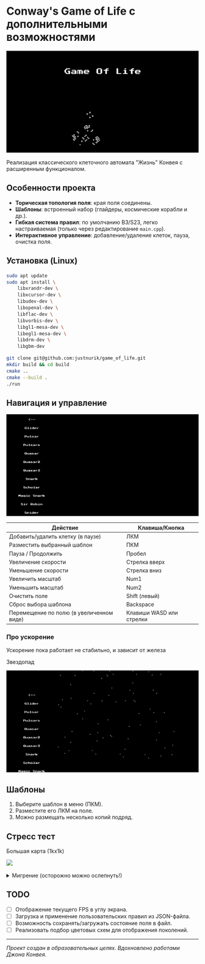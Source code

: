 # Conway's Game of Life с дополнительными возможностями

![](https://github.com/justnurik/game_of_life/blob/master/%20video/intro.gif)

Реализация классического клеточного автомата "Жизнь" Конвея с расширенным функционалом.

## Особенности проекта

- **Торическая топология поля**: края поля соединены.
- **Шаблоны**: встроенный набор (глайдеры, космические корабли и др.).
- **Гибкая система правил**: по умолчанию B3/S23, легко настраиваемая (только через редактирование `main.cpp`).
- **Интерактивное управление**: добавление/удаление клеток, пауза, очистка поля.

## Установка (Linux)

```bash
sudo apt update
sudo apt install \
    libxrandr-dev \
    libxcursor-dev \
    libudev-dev \
    libopenal-dev \
    libflac-dev \
    libvorbis-dev \
    libgl1-mesa-dev \
    libegl1-mesa-dev \
    libdrm-dev \
    libgbm-dev
````

```bash
git clone git@github.com:justnurik/game_of_life.git
mkdir build && cd build
cmake ..
cmake --build .
./run
```

## Навигация и управление

![](https://github.com/justnurik/game_of_life/blob/master/%20video/game_play.gif)

| Действие                                 | Клавиша/Кнопка           |
| ---------------------------------------- | ------------------------ |
| Добавить/удалить клетку (в паузе)        | ЛКМ                      |
| Разместить выбранный шаблон              | ПКМ                      |
| Пауза / Продолжить                       | Пробел                   |
| Увеличение скорости                      | Стрелка вверх            |
| Уменьшение скорости                      | Стрелка вниз             |
| Увеличить масштаб                        | Num1                     |
| Уменьшить масштаб                        | Num2                     |
| Очистить поле                            | Shift (левый)            |
| Сброс выбора шаблона                     | Backspace                |
| Перемещение по полю (в увеличенном виде) | Клавиши WASD или стрелки |


### Про ускорение
Ускорение пока работает не стабильно, и зависит от железа

Звездопад

![](https://github.com/justnurik/game_of_life/blob/master/%20video/%D0%B7%D0%B2%D0%B5%D0%B7%D0%B4%D0%BE%D0%BF%D0%B0%D0%B4.gif)

## Шаблоны

1. Выберите шаблон в меню (ПКМ).
2. Разместите его ЛКМ на поле.
3. Можно размещать несколько копий подряд.

## Стресс тест

Большая карта (1kx1k)

![](https://github.com/justnurik/game_of_life/blob/master/%20video/%D0%B1%D0%BE%D0%BB%D1%8C%D1%88%D0%B0%D1%8F%20%D0%BA%D0%B0%D1%80%D1%82%D0%B0.gif)




<details>
  <summary markdown="span">Мигрение (осторожно можно ослепнуть!)</summary>


    ![](https://github.com/justnurik/game_of_life/blob/master/%20video/%D0%BC%D0%B8%D0%B3%D1%80%D0%B5%D0%BD%D0%B8%D0%B5.gif)


</details>

## TODO

* [ ] Отображение текущего FPS в углу экрана.
* [ ] Загрузка и применение пользовательских правил из JSON-файла.
* [ ] Возможность сохранять/загружать состояние поля в файл.
* [ ] Реализовать подбор цветовых схем для отображения поколений.

---

*Проект создан в образовательных целях. Вдохновлено работами Джона Конвея.*

